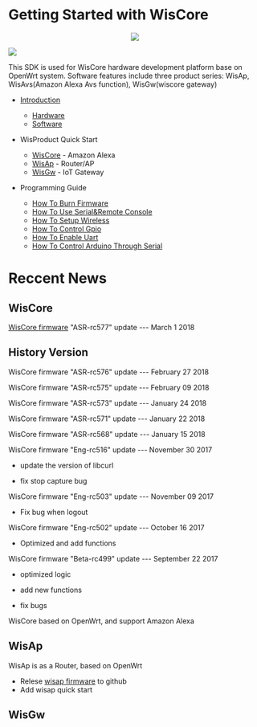 # Getting Started with WisCore
<div align=center><img src="https://github.com/RAKWireless/wiscore/raw/master/img/inf_reg_wiscore.png"/></div>

![](https://github.com/RAKWireless/wiscore/raw/master/img/inf_reg_pic1.png)

This SDK is used for WisCore hardware development platform base on OpenWrt system. Software features include three product series: WisAp, WisAvs(Amazon Alexa Avs function), WisGw(wiscore gateway)

* [Introduction](Introduction.md)
  * [Hardware](Introduction.md#hardware)
  * [Software](Introduction.md#software) 

* WisProduct Quick Start
  * [WisCore](../../wiki/WisCore) - Amazon Alexa
  * [WisAp](../../wiki/WisAp) - Router/AP
  * [WisGw](../../wiki/WisHgw) - IoT Gateway


* Programming Guide 

 	- [How To Burn Firmware](https://github.com/RAKWireless/wiscore/wiki/Burn-firmware-to-MT762x-Board)
	- [How To Use Serial&Remote Console](https://github.com/RAKWireless/wiscore/wiki/Access-serial-console)
	- [How To Setup Wireless](https://github.com/RAKWireless/wiscore/wiki/Setup-Wireless)
	- [How To Control Gpio](https://github.com/RAKWireless/wiscore/wiki/Control-Gpio)
	- [How To Enable Uart](https://github.com/RAKWireless/WisCore/wiki/Introduce-uart)
	- [How To Control Arduino Through Serial](https://github.com/RAKWireless/wiscore/wiki/Control-Arduino-Through-Serial)


# Reccent News

## WisCore

[WisCore firmware](https://github.com/RAKWireless/WisCore/tree/master/release/wiscore) "ASR-rc577" update --- March 1 2018

## History Version

WisCore firmware "ASR-rc576" update --- February 27 2018

WisCore firmware "ASR-rc575" update --- February 09 2018

WisCore firmware "ASR-rc573" update --- January 24 2018

WisCore firmware "ASR-rc571" update --- January 22 2018

WisCore firmware "ASR-rc568" update --- January 15 2018

WisCore firmware "Eng-rc516" update --- November 30 2017

* update the version of libcurl

* fix stop capture bug

WisCore firmware "Eng-rc503" update --- November 09 2017

* Fix bug when logout

WisCore firmware "Eng-rc502" update --- October 16 2017

* Optimized and add functions

WisCore firmware "Beta-rc499" update --- September 22 2017

+ optimized logic

+ add new functions
	
+ fix bugs

WisCore based on OpenWrt, and support Amazon Alexa

## WisAp
WisAp is as a Router, based on OpenWrt

* Relese [wisap firmware](https://github.com/RAKWireless/wiscore/tree/master/release/wisap) to github
* Add wisap quick start

## WisGw
